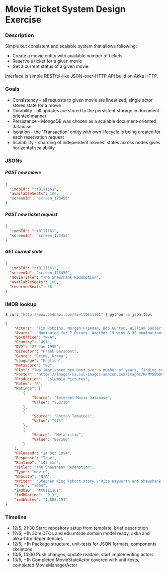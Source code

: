 Movie Ticket System Design Exercise
===================================

### Description
Simple but consistent and scalable system that allows following:
* Create a movie entity with available number of tickets
* Reserve a ticket for a given movie
* Get a current status of a given movie

Interface is simple RESTful-like JSON-over-HTTP API build on Akka HTTP.

### Goals
* Consistency - all requests to given movie are linearized, single actor stores state for a movie
* Durability - all updates are stored to the persistent storage in document-oriented manner
* Persistence - MongoDB was chosen as a scalable document-oriented database
* Isolation - the 'Transaction' entity with own lifecycle is being created for each reservation request
* Scalability - sharding of independent movies' states across nodes gives horizontal scalability

### JSONs
##### POST new movie
```json
{
  "imdbId": "tt0111161",
  "availableSeats": 100,
  "screenId": "screen_123456"
}
```

##### POST new ticket request
```json
{
  "imdbId": "tt0111161",
  "screenId": "screen_123456"
}
```

##### GET current state
```json
{
  "imdbId": "tt0111161",
  "screenId": "screen_123456",
  "movieTitle": "The Shawshank Redemption",
  "availableSeats": 100,
  "reservedSeats": 50
}
```

### IMDB lookup
```bash
$ curl "http://www.omdbapi.com/?i=tt0111161" | python -m json.tool
```
```json
{
    "Actors": "Tim Robbins, Morgan Freeman, Bob Gunton, William Sadler",
    "Awards": "Nominated for 7 Oscars. Another 19 wins & 30 nominations.",
    "BoxOffice": "N/A",
    "Country": "USA",
    "DVD": "27 Jan 1998",
    "Director": "Frank Darabont",
    "Genre": "Crime, Drama",
    "Language": "English",
    "Metascore": "80",
    "Plot": "Two imprisoned men bond over a number of years, finding solace and eventual redemption through acts of common decency.",
    "Poster": "https://images-na.ssl-images-amazon.com/images/M/MV5BODU4MjU4NjIwNl5BMl5BanBnXkFtZTgwMDU2MjEyMDE@._V1_SX300.jpg",
    "Production": "Columbia Pictures",
    "Rated": "R",
    "Ratings": [
        {
            "Source": "Internet Movie Database",
            "Value": "9.3/10"
        },
        {
            "Source": "Rotten Tomatoes",
            "Value": "91%"
        },
        {
            "Source": "Metacritic",
            "Value": "80/100"
        }
    ],
    "Released": "14 Oct 1994",
    "Response": "True",
    "Runtime": "142 min",
    "Title": "The Shawshank Redemption",
    "Type": "movie",
    "Website": "N/A",
    "Writer": "Stephen King (short story \"Rita Hayworth and Shawshank Redemption\"), Frank Darabont (screenplay)",
    "Year": "1994",
    "imdbID": "tt0111161",
    "imdbRating": "9.3",
    "imdbVotes": "1,803,191"
}
```

### Timeline
* 12/5, 21:30 Start: repository setup from template, brief description
* 12/5, +1h 30m DTOs and edu.mtsde.domain model ready, akka and akka-http dependencies
* 12/5, +1h Package structure, unit-tests for JSON formats, components skeletons
* 13/5, 14:00 Push changes, update readme, start implementing actors
* 13/5, +1h Completed MovieStateActor covered with unit-tests, completed MovieManagerActor
